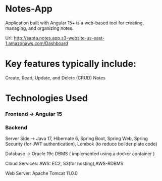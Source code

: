 # Notes-App

Application built with Angular 15+ is a web-based tool for creating, managing, and organizing notes. 

Url: http://sapta.notes.app.s3-website-us-east-1.amazonaws.com/Dashboard

# Key features typically include:
Create, Read, Update, and Delete (CRUD) Notes

# Technologies Used
  ### Frontend -> Angular 15

  ### Backend
  Server Side -> Java 17, Hibernate 6, Spring Boot, Spring Web, Spring Security (for JWT authentication), 
  Lombok (to reduce boilder plate code)

  Database -> Oracle 19c DBMS ( implemented using a docker container )

  Cloud Services: AWS: EC2, S3(for hosting),AWS-RDBMS

  Web Server: Apache Tomcat 11.0.0
  
